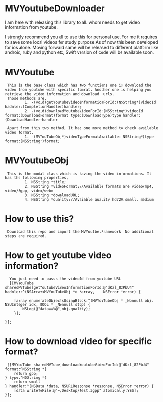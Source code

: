 # MVYoutubeDownloader

I am here with releasing this library to all. whom needs to get video information from youtube. 

I strongly recommend you all to use this for personal use. For me it requires to save some local videos for study purpose.As of now this been developed for ios alone. Moving forward same will be released to different platform like android, ruby and python etc, Swift version of code will be available soon.

# MVYoutube
     This is the base class which has two functions one is download the video from youtube with specific fomrat. Another one is helping you retrieve the video information and download  urls.
     Those methods are,
             1. -(void)getYoutubeVideoInformationForId:(NSString*)videoId hadnler:(CompletionHandler)handler;
             2. -(void)downloadYoutubeVideoForId:(NSString*)videoId format:(DownloadFormat)format type:(DownloadType)type handler:(DownloadHandler)handler
             
     Apart from this two method, It has one more method to check available video format.
             1. -(MVYouTubeObj*)videoTypeFormatAvailable:(NSString*)type format:(NSString*)format;

# MVYoutubeObj

     This is the modal class which is having the video informations. It has the following properties,
             1. NSString *title;
             2. NSString *videoFormat;//Available formats are video/mp4, video/3gpp, video/webm
             3. NSString *downloadURL;
             4. NSString *quality;//Avaiable quality hd720,small, medium
             
# How to use this?
    
     Download this repo and import the MVYoutbe.Framework. No additional steps are required.
     
# How to get youtube video information?
      You just need to passs the videoId from youtube URL,
      [[MVYouTube sharedMVTube]getYoutubeVideoInformationForId:@"dKzl_82PbU4" hadnler:^(NSArray<MVYouTubeObj *> *array,    NSError *error) {
        
        [array enumerateObjectsUsingBlock:^(MVYouTubeObj * _Nonnull obj, NSUInteger idx, BOOL * _Nonnull stop) {
            NSLog(@"data==%@",obj.quality);
        }];
        
    }];
    
# How to download video for specific format?

     [[MVYouTube sharedMVTube]downloadYoutubeVideoForId:@"dKzl_82PbU4" format:^NSString *{
        return gpp;
    } type:^NSString *{
        return small;
    } handler:^(NSData *data, NSURLResponse *response, NSError *error) {
        [data writeToFile:@"~/Desktop/test.3gpp" atomically:YES];
    }];
    
    
    
